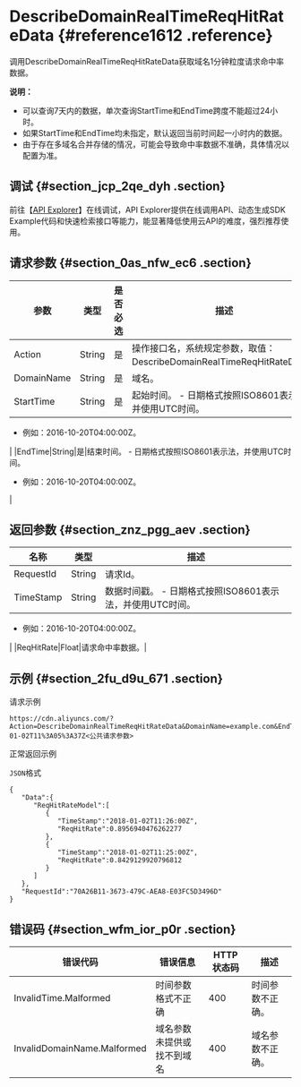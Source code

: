 # DescribeDomainRealTimeReqHitRateData {#reference1612 .reference}

调用DescribeDomainRealTimeReqHitRateData获取域名1分钟粒度请求命中率数据。

**说明：** 

-   可以查询7天内的数据，单次查询StartTime和EndTime跨度不能超过24小时。
-   如果StartTime和EndTime均未指定，默认返回当前时间起一小时内的数据。
-   由于存在多域名合并存储的情况，可能会导致命中率数据不准确，具体情况以配置为准。

## 调试 {#section_jcp_2qe_dyh .section}

前往【[API Explorer](https://api.aliyun.com/#/?product=Cdn&api=DescribeDomainRealTimeReqHitRateData)】在线调试，API Explorer提供在线调用API、动态生成SDK Example代码和快速检索接口等能力，能显著降低使用云API的难度，强烈推荐使用。

## 请求参数 {#section_0as_nfw_ec6 .section}

|参数|类型|是否必选|描述|
|--|--|----|--|
|Action|String|是|操作接口名，系统规定参数，取值：DescribeDomainRealTimeReqHitRateData。|
|DomainName|String|是|域名。|
|StartTime|String|是|起始时间。 -   日期格式按照ISO8601表示法，并使用UTC时间。
-   例如：2016-10-20T04:00:00Z。

 |
|EndTime|String|是|结束时间。 -   日期格式按照ISO8601表示法，并使用UTC时间。
-   例如：2016-10-20T04:00:00Z。

 |

## 返回参数 {#section_znz_pgg_aev .section}

|名称|类型|描述|
|--|--|--|
|RequestId|String|请求Id。|
|TimeStamp|String|数据时间戳。 -   日期格式按照ISO8601表示法，并使用UTC时间。
-   例如：2016-10-20T04:00:00Z。

 |
|ReqHitRate|Float|请求命中率数据。|

## 示例 {#section_2fu_d9u_671 .section}

请求示例

``` {#codeblock_m9p_v9t_yli}
https://cdn.aliyuncs.com/?Action=DescribeDomainRealTimeReqHitRateData&DomainName=example.com&EndTime=2018-01-02T11%3A05%3A37Z<公共请求参数>
```

正常返回示例

`JSON`格式

``` {#codeblock_xrf_vh6_9vn .language-json}
{
   "Data":{
      "ReqHitRateModel":[
         {
            "TimeStamp":"2018-01-02T11:26:00Z",
            "ReqHitRate":0.8956940476262277
         },
         {
            "TimeStamp":"2018-01-02T11:25:00Z",
            "ReqHitRate":0.8429129920796812
         }
      ]
   },
   "RequestId":"70A26B11-3673-479C-AEA8-E03FC5D3496D"
}
```

## 错误码 {#section_wfm_ior_p0r .section}

|错误代码|错误信息|HTTP 状态码|描述|
|----|----|--------|--|
|InvalidTime.Malformed|时间参数格式不正确|400|时间参数不正确。|
|InvalidDomainName.Malformed|域名参数未提供或找不到域名|400|域名参数不正确。|

